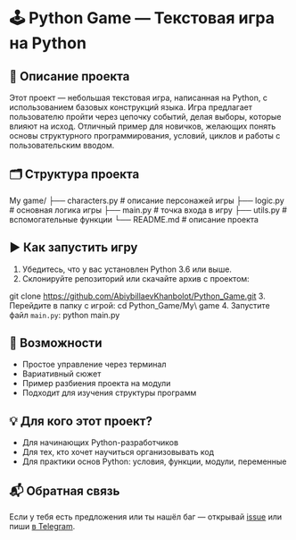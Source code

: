 # 🕹️ Python Game — Текстовая игра на Python

## 📌 Описание проекта

Этот проект — небольшая текстовая игра, написанная на Python, с использованием базовых конструкций языка. Игра предлагает пользователю пройти через цепочку событий, делая выборы, которые влияют на исход. Отличный пример для новичков, желающих понять основы структурного программирования, условий, циклов и работы с пользовательским вводом.

## 🗂 Структура проекта

My game/
├── characters.py # описание персонажей игры
├── logic.py # основная логика игры
├── main.py # точка входа в игру
├── utils.py # вспомогательные функции
└── README.md # описание проекта


## ▶️ Как запустить игру

1. Убедитесь, что у вас установлен Python 3.6 или выше.
2. Склонируйте репозиторий или скачайте архив с проектом:

git clone https://github.com/AbiybillaevKhanbolot/Python_Game.git
3. Перейдите в папку с игрой:
cd Python_Game/My\ game
4. Запустите файл `main.py`:
python main.py

## 🔧 Возможности

- Простое управление через терминал
- Вариативный сюжет
- Пример разбиения проекта на модули
- Подходит для изучения структуры программ

## 💡 Для кого этот проект?

- Для начинающих Python-разработчиков
- Для тех, кто хочет научиться организовывать код
- Для практики основ Python: условия, функции, модули, переменные

## 📬 Обратная связь

Если у тебя есть предложения или ты нашёл баг — открывай [issue](https://github.com/AbiybillaevKhanbolot/Python_Game/issues) или пиши [в Telegram](https://t.me/codingkhan).
